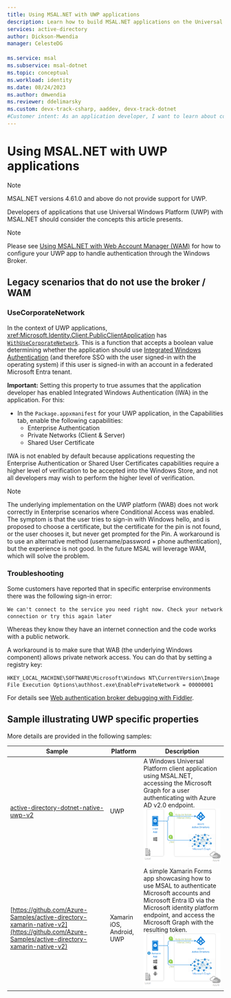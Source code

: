 ```yaml
---
title: Using MSAL.NET with UWP applications
description: Learn how to build MSAL.NET applications on the Universal Windows Platform."
services: active-directory
author: Dickson-Mwendia
manager: CelesteDG

ms.service: msal
ms.subservice: msal-dotnet
ms.topic: conceptual
ms.workload: identity
ms.date: 08/24/2023
ms.author: dmwendia
ms.reviewer: ddelimarsky
ms.custom: devx-track-csharp, aaddev, devx-track-dotnet
#Customer intent: As an application developer, I want to learn about considerations for using Universal Windows Platform and MSAL.NET so that I can decide if this platform meets my application development needs.
---
```


# Using MSAL.NET with UWP applications

> [!NOTE]
> MSAL.NET versions 4.61.0 and above do not provide support for UWP.

Developers of applications that use Universal Windows Platform (UWP) with MSAL.NET should consider the concepts this article presents.

>[!NOTE]
>Please see [Using MSAL.NET with Web Account Manager (WAM)](./wam.md) for how to configure your UWP app to handle authentication through the Windows Broker.

## Legacy scenarios that do not use the broker / WAM

### UseCorporateNetwork

In the context of UWP applications, <xref:Microsoft.Identity.Client.PublicClientApplication> has [`WithUseCorporateNetwork`](https://github.com/AzureAD/microsoft-authentication-library-for-dotnet/blob/c9bdd0dd191ab2e658a1c949e43e3959fe3d1aa5/src/client/Microsoft.Identity.Client/AppConfig/PublicClientApplicationBuilder.cs#L244). This is a function that accepts a boolean value determining whether the application should use [Integrated Windows Authentication](./integrated-windows-authentication.md) (and therefore SSO with the user signed-in with the operating system) if this user is signed-in with an account in a federated Microsoft Entra tenant.

**Important:**
Setting this property to true assumes that the application developer has enabled Integrated Windows Authentication (IWA) in the application. For this:

- In the ``Package.appxmanifest`` for your UWP application, in the Capabilities tab, enable the following capabilities:
  - Enterprise Authentication
  - Private Networks (Client & Server)
  - Shared User Certificate

IWA is not enabled by default because applications requesting the Enterprise Authentication or Shared User Certificates capabilities require a higher level of verification to be accepted into the Windows Store, and not all developers may wish to perform the higher level of verification.

>[!NOTE]
>The underlying implementation on the UWP platform (WAB) does not work correctly in Enterprise scenarios where Conditional Access was enabled. The symptom is that the user tries to sign-in with Windows hello, and is proposed to choose a certificate, but the certificate for the pin is not found, or the user chooses it, but never get prompted for the Pin. A workaround is to use an alternative method (username/password + phone authentication), but the experience is not good. In the future MSAL will leverage WAM, which will solve the problem.

### Troubleshooting

Some customers have reported that in specific enterprise environments there was the following sign-in error:

```text
We can't connect to the service you need right now. Check your network connection or try this again later
```

Whereas they know they have an internet connection and the code works with a public network.

A workaround is to make sure that WAB (the underlying Windows component) allows private network access. You can do that by setting a registry key:

```text
HKEY_LOCAL_MACHINE\SOFTWARE\Microsoft\Windows NT\CurrentVersion\Image File Execution Options\authhost.exe\EnablePrivateNetwork = 00000001
```

For details see [Web authentication broker debugging with Fiddler](/windows/uwp/security/web-authentication-broker#fiddler).

## Sample illustrating UWP specific properties

More details are provided in the following samples:

Sample | Platform | Description
------ | -------- | -----------
[active-directory-dotnet-native-uwp-v2](https://github.com/azure-samples/active-directory-dotnet-native-uwp-v2) | UWP | A Windows Universal Platform client application using MSAL.NET, accessing the Microsoft Graph for a user authenticating with Azure AD v2.0 endpoint. ![UWP app topology](../../media/uwp-app-topology.png)
[https://github.com/Azure-Samples/active-directory-xamarin-native-v2](https://github.com/Azure-Samples/active-directory-xamarin-native-v2) | Xamarin iOS, Android, UWP | A simple Xamarin Forms app showcasing how to use MSAL to authenticate Microsoft accounts and Microsoft Entra ID via the Microsoft identity platform endpoint, and access the Microsoft Graph with the resulting token. ![Xamarin Forms topology](../../media/xamarin-forms-topology.png)
